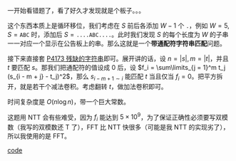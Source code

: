 一开始看错题了，看了好久才发现就是个板子。。。

这个东西本质上是循环移位，我们考虑在 $S$ 前后各添加 $W - 1$ 个 `.`，例如 $W = 5, S = \texttt{ABC}$ 时，添加后 $S = \texttt{....ABC....}$。此时我们发现 $S$ 的每个长度为 $W$ 的子串一一对应一个显示在公告板上的串。那么这就是一个**带通配符字符串匹配**问题。

接下来直接套 [P4173 残缺的字符串](https://www.luogu.com.cn/problem/P4173)即可。展开讲的话，设 $n = |s|, m = |t|$，并且 $t$ 要匹配 $s$。那我们把通配符的值设成 $0$ 后，设 $f_i = \sum\limits_{j = 1}^m t_j (s_{i - m + j} - t_j)^2$，那么 $s_{i - m + 1 \sim i}$ 能匹配 $t$ 当且仅当 $f_i = 0$。把平方拆开，就是若干个减法卷积。考虑翻转 $t$，做加法卷积即可。

时间复杂度是 $O(n \log n)$，带一个巨大常数。

这题用 NTT 会有些难受，因为 $f_i$ 能达到 $5 \times 10^9$，为了保证正确性必须要写双模数（我写的双模数还 T 了），FFT 比 NTT 快很多（可能是我 NTT 的实现劣了），所以我使用的是 FFT。

[code](https://atcoder.jp/contests/abc307/submissions/42981235)